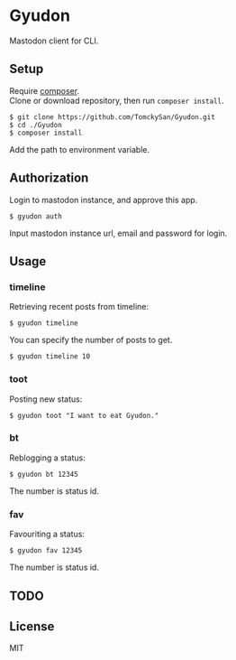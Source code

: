 # Gyudon

Mastodon client for CLI.

## Setup

Require [composer](https://getcomposer.org).  
Clone or download repository, then run `composer install`.

```
$ git clone https://github.com/TomckySan/Gyudon.git
$ cd ./Gyudon
$ composer install
```

Add the path to environment variable.

## Authorization

Login to mastodon instance, and approve this app.

```
$ gyudon auth
```

Input mastodon instance url, email and password for login.

## Usage

### timeline

Retrieving recent posts from timeline:

```
$ gyudon timeline
```
You can specify the number of posts to get.

```
$ gyudon timeline 10
```

### toot

Posting new status:

```
$ gyudon toot "I want to eat Gyudon."
```

### bt

Reblogging a status:

```
$ gyudon bt 12345
```

The number is status id.

### fav

Favouriting a status:

```
$ gyudon fav 12345
```

The number is status id.

## TODO

## License

MIT
